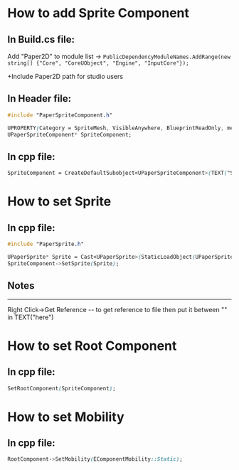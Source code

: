 # How to add Sprite Component
## In Build.cs file:
Add "Paper2D" to module list -> `PublicDependencyModuleNames.AddRange(new string[] {"Core", "CoreUObject", "Engine", "InputCore"});`

+Include Paper2D path for studio users
## In Header file:
```css
#include "PaperSpriteComponent.h"

UPROPERTY(Category = SpriteMesh, VisibleAnywhere, BlueprintReadOnly, meta=(AllowPrivateAccess = "true"))
UPaperSpriteComponent* SpriteComponent;
```
## In cpp file:
```css
SpriteComponent = CreateDefaultSubobject<UPaperSpriteComponent>(TEXT("SpriteMesh"));
```

# How to set Sprite
## In cpp file:
```css
#include "PaperSprite.h"

UPaperSprite* Sprite = Cast<UPaperSprite>(StaticLoadObject(UPaperSprite::StaticClass(), NULL, TEXT("PaperSprite'/Game/GameAssets/Walls/Corners/Corner_Texture_Sprite'")));
SpriteComponent->SetSprite(Sprite);
```
## Notes
***
Right Click->Get Reference -- to get reference to file then put it between "" in TEXT("here")

# How to set Root Component
## In cpp file:
```css
SetRootComponent(SpriteComponent);
```

# How to set Mobility
## In cpp file:
```css
RootComponent->SetMobility(EComponentMobility::Static);
```
